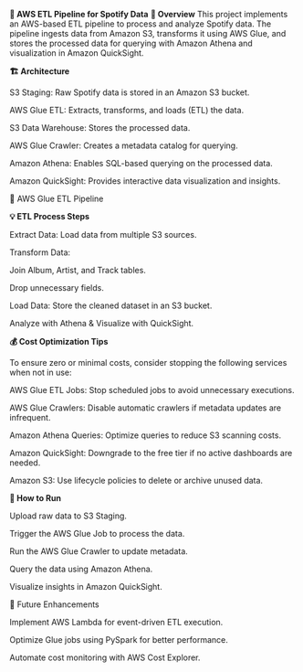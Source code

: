 **🎵 AWS ETL Pipeline for Spotify Data**
**📌 Overview**
This project implements an AWS-based ETL pipeline to process and analyze Spotify data. The pipeline ingests data from Amazon S3, transforms it using AWS Glue, and stores the processed data for querying with Amazon Athena and visualization in Amazon QuickSight.

**🏗️ Architecture**


S3 Staging: Raw Spotify data is stored in an Amazon S3 bucket.

AWS Glue ETL: Extracts, transforms, and loads (ETL) the data.

S3 Data Warehouse: Stores the processed data.

AWS Glue Crawler: Creates a metadata catalog for querying.

Amazon Athena: Enables SQL-based querying on the processed data.

Amazon QuickSight: Provides interactive data visualization and insights.

🔧 AWS Glue ETL Pipeline



**💡 ETL Process Steps**

Extract Data: Load data from multiple S3 sources.

Transform Data:

Join Album, Artist, and Track tables.

Drop unnecessary fields.

Load Data: Store the cleaned dataset in an S3 bucket.

Analyze with Athena & Visualize with QuickSight.

**💰 Cost Optimization Tips**

To ensure zero or minimal costs, consider stopping the following services when not in use:

AWS Glue ETL Jobs: Stop scheduled jobs to avoid unnecessary executions.

AWS Glue Crawlers: Disable automatic crawlers if metadata updates are infrequent.

Amazon Athena Queries: Optimize queries to reduce S3 scanning costs.

Amazon QuickSight: Downgrade to the free tier if no active dashboards are needed.

Amazon S3: Use lifecycle policies to delete or archive unused data.

**🚀 How to Run**

Upload raw data to S3 Staging.

Trigger the AWS Glue Job to process the data.

Run the AWS Glue Crawler to update metadata.

Query the data using Amazon Athena.

Visualize insights in Amazon QuickSight.

📌 Future Enhancements

Implement AWS Lambda for event-driven ETL execution.

Optimize Glue jobs using PySpark for better performance.

Automate cost monitoring with AWS Cost Explorer.

